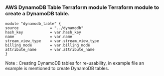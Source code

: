 ### AWS DynamoDB Table Terraform module Terraform module to create a DynamoDB table.

```
module "dynamodb_table" {
source              = "../dynamodb"
hash_key		    = var.hash_key
name			    = var.name
stream_view_type	= var.stream_view_type
billing_mode		= var.billing_mode
attribute_name 		= var.attribute_name
}
```

Note
: Creating DynamoDB tables for re-usability, in example file an example is mentioned to create DynamoDB tables.
